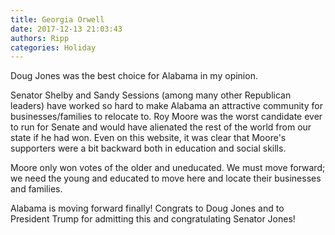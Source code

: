 ```yaml
---
title: Georgia Orwell
date: 2017-12-13 21:03:43
authors: Ripp
categories: Holiday
---
```


 Doug Jones was the best choice for Alabama in my opinion.

  Senator Shelby and Sandy Sessions (among many other Republican leaders) have worked so hard to make Alabama an attractive community for businesses/families to relocate to.  Roy Moore was the worst candidate ever to run for Senate and would have alienated the rest of the world from our state if he had won.  Even on this website, it was clear that Moore's supporters were a bit backward both in education and social skills.

Moore only won votes of the older and uneducated.  We must move forward; we need the young and educated to move here and locate their businesses and families.  

Alabama is moving forward finally!  Congrats to Doug Jones and to President Trump for admitting this and congratulating Senator Jones!